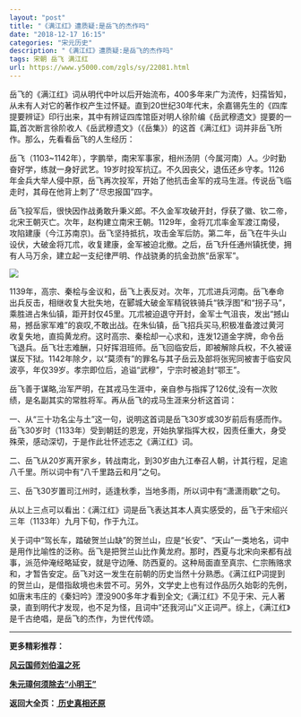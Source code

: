 ```yaml
---
layout: "post"
title: "《满江红》遭质疑:是岳飞的杰作吗"
date: "2018-12-17 16:15"
categories: "宋元历史"
description: "《满江红》遭质疑:是岳飞的杰作吗"
tags: 宋朝 岳飞 满江红
url: https://www.y5000.com/zgls/sy/22081.html
---
```






岳飞的《满江红》词从明代中叶以后开始流布，400多年来广为流传，妇孺皆知，从未有人对它的著作权产生过怀疑。直到20世纪30年代末，余嘉锡先生的《四库提要辨证》印行出来，其中有辨证四库馆臣对明人徐阶编《岳武穆遗文》提要的一篇,首次断言徐阶收人《岳武穆遗文》（《岳集》）的这首《满江红》词并非岳飞所作。那么，先看看岳飞的人生经历：

岳飞（1103~1142年），字鹏举，南宋军事家，相州汤阴（今属河南）人。少时勤奋好学，练就一身好武艺。19岁时投军抗辽。不久因丧父，退伍还乡守孝。1126年金兵大举人侵中原，岳飞再次投军，开始了他抗击金军的戎马生涯。传说岳飞临走时，其母在他背上刺了“尽忠报国”四字。

岳飞投军后，很快因作战勇敢升秉义郎。不久金军攻破开封，俘获了徽、钦二帝，北宋王朝灭亡。次年，赵构建立南宋王朝。1129年，金将兀朮率金军渡江南侵，攻陷建康（今江苏南京)。岳飞坚持抵抗，攻击金军后防。第二年，岳飞在牛头山设伏，大破金将兀朮，收复建康，金军被迫北撤。之后，岳飞升任通州镇抚使，拥有人马万余，建立起一支纪律严明、作战骁勇的抗金劲旅“岳家军”。

![](https://img.y5000.com/uploads/allimg/170527/11-1F52G4001V52.jpg)

1139年，高宗、秦桧与金议和，岳飞上表反对。次年，兀朮进兵河南。岳飞奉命出兵反击，相继收复大批失地，在郾城大破金军精锐铁骑兵“铁浮图”和“拐子马”，乘胜进占朱仙镇，距开封仅45里。兀朮被迫退守开封，金军士气沮丧，发出“撼山易，撼岳家军难”的哀叹,不敢出战。在朱仙镇，岳飞招兵买马,积极准备渡过黄河收复失地，直捣黄龙府。这时高宗、秦桧却一心求和，连发12道金字牌，命令岳飞退兵。岳飞壮志难酬，只好挥泪班师。岳飞回临安后，即被解除兵权，不久被诬谋反下狱。1142年除夕，以“莫须有”的罪名与其子岳云及部将张宪同被害于临安风波亭，年仅39岁。孝宗即位后，追谥“武穆”，宁宗时被追封“鄂王”。

岳飞善于谋略,治军严明，在其戎马生涯中，亲自参与指挥了126仗,没有一次败绩，是名副其实的常胜将军。再从岳飞的戎马生涯来分析这首词：

一、从“三十功名尘与土”这一句，说明这首词是岳飞30岁或30岁前后有感而作。岳飞30岁时（1133年）受到朝廷的恩宠，开始执掌指挥大权，因责任重大，身受殊荣，感动深切，于是作此壮怀述志之《满江红》词。

二、岳飞从20岁离开家乡，转战南北，到30岁由九江奉召人朝，计其行程，足逾八千里。所以词中有“八千里路云和月”之句。

三、岳飞30岁置司江州时，适逢秋季，当地多雨，所以词中有“潇潇雨歇”之句。

从以上三点可以看出：《满江红》词是岳飞表达其本人真实感受的，岳飞于宋绍兴三年（1133年）九月下旬，作于九江。

关于词中“驾长车，踏破贺兰山缺”的贺兰山，应是“长安”、“天山”一类地名，词中是用作比喻性的泛称。岳飞是把贺兰山比作黄龙府。那时，西夏与北宋向来都有战事，派范仲淹经略延安，就是守边陲、防西夏的。这种局面直至真宗、仁宗贿赂求和，才暂告安定。岳飞对这一发生在前朝的历史当然十分熟悉。《满江红P词提到的贺兰山，是借指敌境也未尝不可。另外，文学史上也有过作品历久始彰的先例，如唐末韦庄的《秦妇吟》湮没900多年才看到全文;《满江红》不见于宋、元人著录，直到明代才发现，也不足为怪，且词中”还我河山”义正词严。综上，《满江红》是千古绝唱，是岳飞的杰作，为世代传颂。

* * *

**更多精彩推荐：**

**[风云国师刘伯温之死](https://www.y5000.com/zgls/mq/22082.html)**

**[朱元璋何须除去“小明王”](https://www.y5000.com/zgls/mq/22083.html)**

**返回大全页：[ 历史真相还原](https://www.y5000.com/zgls/22286.html)**
